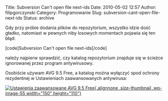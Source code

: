 Title: Subversion Can't open file next-ids
Date: 2010-05-02 12:57
Author: filipgorczynski
Category: Programowanie
Slug: subversion-cant-open-file-next-ids
Status: archive

Gdy przy próbie dodania plików do repozytorium, wszystko idzie dość gładko, natomiast w pewnych niby losowych momentach pojawia się ten błąd:

\[code\]Subversion Can't open file next-ids\[/code\]

należy najpierw sprawdzić, czy katalog repozytorium znajduje się w ścieżce ignorowanej przez program antywirusowy.

Osobiście używam AVG 9.5 Free, a katalog można wyłączyć spod ochrony rezydentnej w Ustawieniach zaawansowanych antywirusa:

[![Ustawienia zaawansowane AVG 9.5 Free](http://filipgorczynski.files.wordpress.com/2010/05/2010-05-02_125421.jpg?w=150 "Ustawienia zaawansowane AVG 9.5 Free"){.alignnone .size-thumbnail .wp-image-55 width="150" height="110"}](http://filipgorczynski.files.wordpress.com/2010/05/2010-05-02_125421.jpg)
